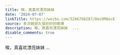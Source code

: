 ```yaml
---
title: 唉，真喜欢漂亮妹妹
date: '2024-07-07'
linkTitle: https://weibo.com/5286768287/Oms9M8ecE
source: 多次婉拒久保织织的微博
description: 唉，真喜欢漂亮妹妹  ...
disable_comments: true
---
```

唉，真喜欢漂亮妹妹  ...